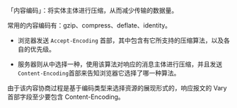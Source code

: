 「内容编码」：将实体主体进行压缩，从而减少传输的数据量。



常用的内容编码有：gzip、compress、deflate、identity。



+ 浏览器发送 `Accept-Encoding` 首部，其中包含有它所支持的压缩算法，以及各自的优先级。

+ 服务器则从中选择一种，使用该算法对响应的消息主体进行压缩，并且发送 `Content-Encoding`首部来告知浏览器它选择了哪一种算法。

  

由于该内容协商过程是基于编码类型来选择资源的展现形式的，响应报文的 Vary 首部字段至少要包含 Content-Encoding。